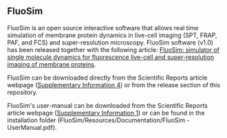 ## FluoSim

FluoSim is an open source interactive software that allows real time simulation 
of membrane protein dynamics in live-cell imaging (SPT, FRAP, PAF, and FCS) and super-resolution microscopy.
FluoSim software (v1.0) has been released together with the following article: [FluoSim: simulator of single molecule dynamics for fluorescence live-cell and super-resolution imaging of membrane proteins](https://www.nature.com/articles/s41598-020-75814-y).

FluoSim can be downloaded directly from the Scientific Reports article webpage ([Supplementary Information 4](https://www.nature.com/articles/s41598-020-75814-y#Sec22)) or from the release section of this repository. 

FluoSim's user-manual can be downloaded from the Scientific Reports article webpage ([Supplementary Information 1](https://www.nature.com/articles/s41598-020-75814-y#Sec22)) or can be found in the installation folder (FluoSim/Resources/Documentation/FluoSim - UserManual.pdf).
